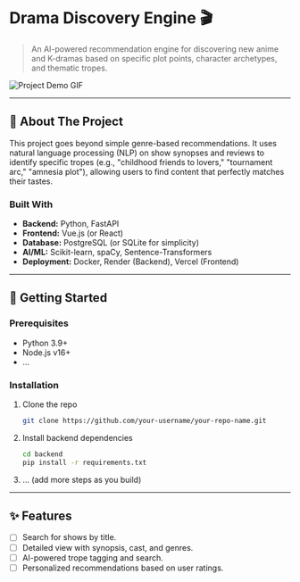 # Drama Discovery Engine 🎬

> An AI-powered recommendation engine for discovering new anime and K-dramas based on specific plot points, character archetypes, and thematic tropes.

![Project Demo GIF](link-to-your-demo-gif-once-you-have-one.gif)

---

## 🌟 About The Project

This project goes beyond simple genre-based recommendations. It uses natural language processing (NLP) on show synopses and reviews to identify specific tropes (e.g., "childhood friends to lovers," "tournament arc," "amnesia plot"), allowing users to find content that perfectly matches their tastes.

### Built With

*   **Backend:** Python, FastAPI
*   **Frontend:** Vue.js (or React)
*   **Database:** PostgreSQL (or SQLite for simplicity)
*   **AI/ML:** Scikit-learn, spaCy, Sentence-Transformers
*   **Deployment:** Docker, Render (Backend), Vercel (Frontend)

---

## 🚀 Getting Started

### Prerequisites

*   Python 3.9+
*   Node.js v16+
*   ...

### Installation

1.  Clone the repo
    ```sh
    git clone https://github.com/your-username/your-repo-name.git
    ```
2.  Install backend dependencies
    ```sh
    cd backend
    pip install -r requirements.txt
    ```
3.  ... (add more steps as you build)

---

## ✨ Features

*   [ ] Search for shows by title.
*   [ ] Detailed view with synopsis, cast, and genres.
*   [ ] AI-powered trope tagging and search.
*   [ ] Personalized recommendations based on user ratings.
